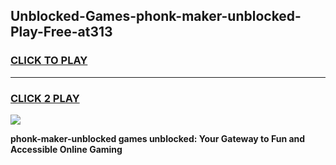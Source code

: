 
## Unblocked-Games-phonk-maker-unblocked-Play-Free-at313
<h3>
<a href="https://premium76.site?title=phonk-maker-unblocked&ref=21A">CLICK TO PLAY</a></h3>
<hr>

<h3>
<a href="https://premium76.site?title=phonk-maker-unblocked&ref=21A">CLICK 2 PLAY</a>
  
</h3>

<a href="https://premium76.site?title=phonk-maker-unblocked&ref=21A"><img src="https://clearcache.store/games.png"></a>


**phonk-maker-unblocked games unblocked: Your Gateway to Fun and Accessible Online Gaming**
